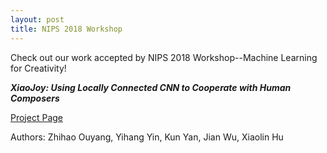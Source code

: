 ```yaml
---
layout: post
title: NIPS 2018 Workshop
---
```


Check out our work accepted by NIPS 2018 Workshop--Machine Learning for Creativity!

***XiaoJoy: Using Locally Connected CNN to Cooperate with Human Composers*** 

[Project Page](https://somedaywilldo.github.io/local_conv_music_generation/)

Authors: Zhihao Ouyang, Yihang Yin, Kun Yan, Jian Wu, Xiaolin Hu